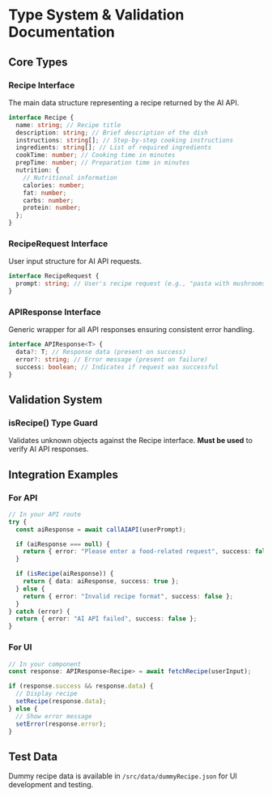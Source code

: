 # Type System & Validation Documentation

## Core Types

### Recipe Interface

The main data structure representing a recipe returned by the AI API.

```typescript
interface Recipe {
  name: string; // Recipe title
  description: string; // Brief description of the dish
  instructions: string[]; // Step-by-step cooking instructions
  ingredients: string[]; // List of required ingredients
  cookTime: number; // Cooking time in minutes
  prepTime: number; // Preparation time in minutes
  nutrition: {
    // Nutritional information
    calories: number;
    fat: number;
    carbs: number;
    protein: number;
  };
}
```

### RecipeRequest Interface

User input structure for AI API requests.

```typescript
interface RecipeRequest {
  prompt: string; // User's recipe request (e.g., "pasta with mushrooms")
}
```

### APIResponse Interface

Generic wrapper for all API responses ensuring consistent error handling.

```typescript
interface APIResponse<T> {
  data?: T; // Response data (present on success)
  error?: string; // Error message (present on failure)
  success: boolean; // Indicates if request was successful
}
```

## Validation System

### isRecipe() Type Guard

Validates unknown objects against the Recipe interface. **Must be used** to verify AI API responses.

## Integration Examples

### For API

```typescript
// In your API route
try {
  const aiResponse = await callAIAPI(userPrompt);

  if (aiResponse === null) {
    return { error: "Please enter a food-related request", success: false };
  }

  if (isRecipe(aiResponse)) {
    return { data: aiResponse, success: true };
  } else {
    return { error: "Invalid recipe format", success: false };
  }
} catch (error) {
  return { error: "AI API failed", success: false };
}
```

### For UI

```typescript
// In your component
const response: APIResponse<Recipe> = await fetchRecipe(userInput);

if (response.success && response.data) {
  // Display recipe
  setRecipe(response.data);
} else {
  // Show error message
  setError(response.error);
}
```

## Test Data

Dummy recipe data is available in `/src/data/dummyRecipe.json` for UI development and testing.
